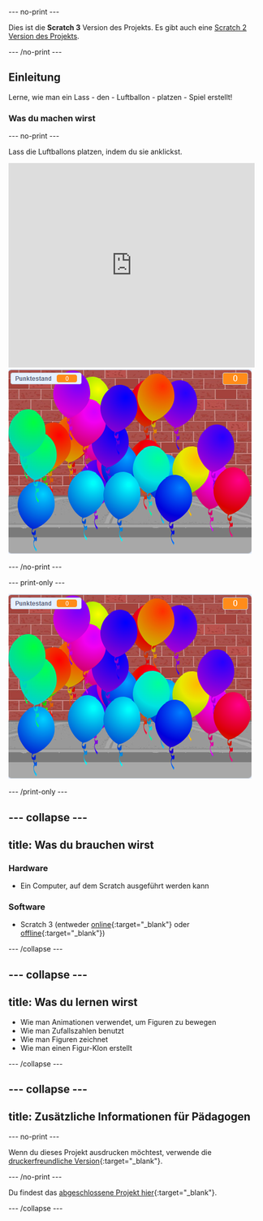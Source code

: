 --- no-print ---

Dies ist die **Scratch 3** Version des Projekts. Es gibt auch eine [Scratch 2 Version des Projekts](https://projects.raspberrypi.org/en/projects/balloons-scratch2).

--- /no-print ---

## Einleitung

Lerne, wie man ein Lass - den - Luftballon - platzen - Spiel erstellt!


### Was du machen wirst

--- no-print ---

Lass die Luftballons platzen, indem du sie anklickst.

<div class="scratch-preview">
  <iframe allowtransparency="true" width="485" height="402" src="https://scratch.mit.edu/projects/embed/299206746/?autostart=false" frameborder="0" scrolling="no"></iframe>
  <img src="images/balloons-final.png">
</div>

--- /no-print ---

--- print-only ---

![fertiges Projekt](images/balloons-final.png)

--- /print-only ---

--- collapse ---
---
title: Was du brauchen wirst
---

### Hardware

+ Ein Computer, auf dem Scratch ausgeführt werden kann

### Software

+ Scratch 3 (entweder [online](http://rpf.io/scratchon){:target="_blank"} oder [offline](http://rpf.io/scratchoff){:target="_blank"})

--- /collapse ---

--- collapse ---
---
title: Was du lernen wirst
---

- Wie man Animationen verwendet, um Figuren zu bewegen
- Wie man Zufallszahlen benutzt
- Wie man Figuren zeichnet
- Wie man einen Figur-Klon erstellt

--- /collapse ---

--- collapse ---
---
title: Zusätzliche Informationen für Pädagogen
---

--- no-print ---

Wenn du dieses Projekt ausdrucken möchtest, verwende die [druckerfreundliche Version](https://projects.raspberrypi.org/en/projects/balloons/print){:target="_blank"}.

--- /no-print ---

Du findest das [abgeschlossene Projekt hier](http://rpf.io/p/en/balloons-get){:target="_blank"}.

--- /collapse ---
